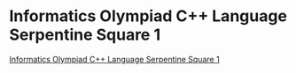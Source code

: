 # Informatics Olympiad C++ Language Serpentine Square 1
[Informatics Olympiad C++ Language Serpentine Square 1](https://aiwithcloud.com/2022/09/15/informatics_olympiad_c_language_serpentine_square_1/)